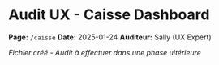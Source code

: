 # Audit UX - Caisse Dashboard
**Page:** `/caisse`
**Date:** 2025-01-24
**Auditeur:** Sally (UX Expert)

*Fichier créé - Audit à effectuer dans une phase ultérieure*
